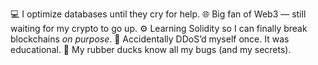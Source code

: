 💻 I optimize databases until they cry for help.
🌐 Big fan of Web3 — still waiting for my crypto to go up.
⚙️ Learning Solidity so I can finally break blockchains *on purpose*.
💬 Accidentally DDoS’d myself once. It was educational.
🦆 My rubber ducks know all my bugs (and my secrets).
